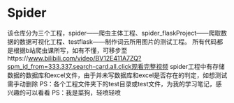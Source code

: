 # Spider
该仓库分为三个工程，spider——爬虫主体工程、spider_flaskProject——爬取数据的数据可视化工程、testflask——制作词云所用图片的测试工程。
所有代码都是根据b站爬虫课所写，如有不懂，可移步至https://www.bilibili.com/video/BV12E411A7ZQ?spm_id_from=333.337.search-card.all.click观看完整视频
spider工程中有存储数据的数据库和excel文件，由于并未写数据库和excel是否存在的判定，如想测试需手动删除
PS：各个工程文件夹下的test目录或test文件，为我的学习笔记，感兴趣的可以看看
PS：我是菜狗，轻喷轻喷
